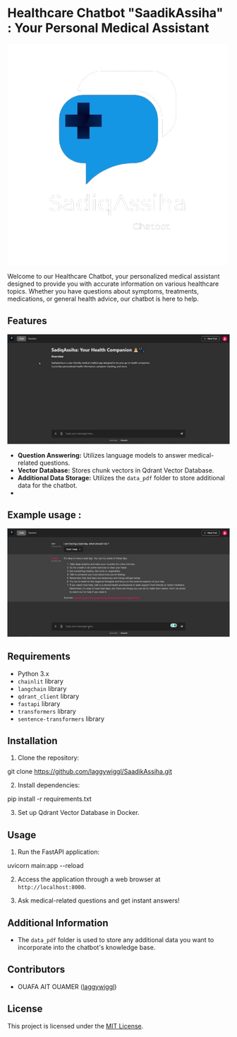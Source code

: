 
# Healthcare Chatbot "SaadikAssiha" : Your Personal Medical Assistant

![Chatbot Logo](https://github.com/laggywiggl/SaadikAssiha/blob/main/SaadikAssihaLogo.png)

Welcome to our Healthcare Chatbot, your personalized medical assistant designed to provide you with accurate information on various healthcare topics. Whether you have questions about symptoms, treatments, medications, or general health advice, our chatbot is here to help.

## Features

![Chatbot Home Page ](https://github.com/laggywiggl/SaadikAssiha/blob/main/SaadikAssihaHome.jpg)

- **Question Answering:** Utilizes language models to answer medical-related questions.
- **Vector Database:** Stores chunk vectors in Qdrant Vector Database.
- **Additional Data Storage:** Utilizes the `data_pdf` folder to store additional data for the chatbot.
- 
## Example usage : 

![Chatbot QA Example ](https://github.com/laggywiggl/SaadikAssiha/blob/main/SaadikAssihaQA.jpg)

## Requirements

- Python 3.x
- `chainlit` library
- `langchain` library
- `qdrant_client` library
- `fastapi` library
- `transformers` library
- `sentence-transformers` library

## Installation

1. Clone the repository:

git clone https://github.com/laggywiggl/SaadikAssiha.git

2. Install dependencies:

pip install -r requirements.txt


3. Set up Qdrant Vector Database in Docker.

## Usage

1. Run the FastAPI application:

uvicorn main:app --reload

2. Access the application through a web browser at `http://localhost:8000`.

3. Ask medical-related questions and get instant answers!

## Additional Information

- The `data_pdf` folder is used to store any additional data you want to incorporate into the chatbot's knowledge base.

## Contributors

- OUAFA AIT OUAMER ([laggywiggl](https://github.com/laggywiggl))

## License

This project is licensed under the [MIT License](LICENSE).

